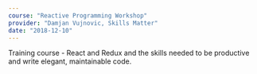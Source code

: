 ```yaml
---
course: "Reactive Programming Workshop"
provider: "Damjan Vujnovic, Skills Matter"
date: "2018-12-10"
---
```


Training course - React and Redux and the skills needed to be productive and write
elegant, maintainable code.
